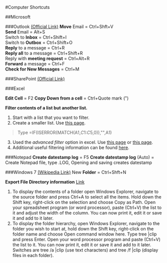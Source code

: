 #Computer Shortcuts

##Microsoft

###Outlook [(Official Link)](https://support.office.com/en-us/article/Keyboard-shortcuts-for-Microsoft-Outlook-2013-and-2016-3E1090F6-A616-42DB-ABF5-269CA3D553EE)
**Move** Email  = Ctrl+Shft+V   
**Send** Email  = Alt+S    
Switch to **Inbox** = Ctrl+Shift+I  
Switch to **Outbox** = Ctrl+Shift+O  
**Reply** to a message = Ctrl+R  
**Reply all** to a message = Ctrl+Shift+R  
Reply with **meeting request** = Ctrl+Alt+R  
**Forward** a message = Ctrl+F  
**Check for New Messages** = Ctrl+M

###SharePoint [(Official Link)](https://support.office.com/en-us/article/Keyboard-shortcuts-for-SharePoint-products-7dec847a-4f2a-47f6-9964-0ea1fba45160)


###Excel

**Edit Cell** = F2
**Copy Down from a cell** = Ctrl+Quote mark (")

**Filter contents of a list but another list.**

1. Start with a list that you want to filter.  
2. Create a smaller list. Use [this page](https://support.microsoft.com/en-us/kb/213367).  
> Type =IF(ISERROR(MATCH(A1,$C$1:$C$5,0)),"",A1) 

3. Used the *advanced filter* option in excel. Use [this page](https://superuser.com/questions/623380/excel-filter-a-column-by-more-than-two-values) or [this page](http://www.excel-easy.com/examples/advanced-filter.html).
4. Additional useful filtering information can be found [here](http://www.excelfunctions.net/ExcelAdvancedFilter.html).

###Notepad
**Create datestamp log** = F5
**Create datestamp log** (Auto) = Create Notepad file, type .LOG, Opening and saving creates datestamp

###Windows 7 [(Wikipedia Link)](https://en.wikipedia.org/wiki/Table_of_keyboard_shortcuts)
New **Folder** = Ctrl+Shft+N 

**Export File Directory information** [Link](https://answers.microsoft.com/en-us/windows/forum/windows_7-files/how-do-i-export-file-directory-information-in-csv/1f1e217f-026f-46ae-a95e-ede4fdc1172d?auth=1) 
1. To display the contents of a folder open Windows Explorer, navigate to the source folder and press Ctrl+A to select all the items. Hold down the Shift key, right-click on the selection and choose Copy as Path. Open your spreadsheet program (or word processor), paste (Ctrl+V) the list to it and adjust the width of the column. You can now print it, edit it or save it and add to it later.  
2. To display the folder hierarchy, open Windows Explorer, navigate to the folder you wish to start at, hold down the Shift key, right-click on the folder name and choose Open command window here. Type tree |clip and press Enter. Open your word processor program and paste (Ctrl+V) the list to it. You can now print it, edit it or save it and add to it later.
Switches are tree /a |clip (use text characters) and tree /f |clip (display files in each folder).  




